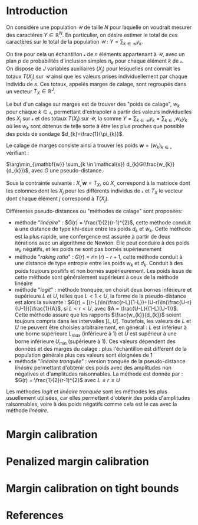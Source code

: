 
# Introduction

On considère une population $\mathcal{U}$ de taille $N$ pour laquelle on voudrait mesurer des caractères $Y \in \mathbb{R}^N$. En particulier, on désire estimer le total de ces caractères sur le total de la population $\mathcal{U}$ : $Y = \sum_{k \in \mathcal{U}} y_{k}$.

On tire pour cela un échantillon $\mathcal{s}$ de $n$ éléments appartenant à $\mathcal{U}$, avec un plan $p$ de probabilités d'inclusion simples $\pi_{k}$ pour chaque élément $k$ de $\mathcal{s}$. On dispose de $J$ variables auxiliaires $(X_{j})$ pour lesquelles ont connait les totaux $T(X_{j})$ sur $\mathcal{U}$ ainsi que les valeurs prises individuellement par chaque individu de $s$. Ces totaux, appelés marges de calage, sont regroupés dans un vecteur $T_{X} \in \mathbb{R}^{J}$. 

Le but d'un calage sur marges est de trouver des "poids de calage", $w_{k}$ pour chaque $k \in \mathcal{s}$, permettant d'extrapoler à partir des valeurs individuelles des $X_{j}$ sur $\mathcal{s}$ et des totaux $T(X_{j})$ sur $\mathcal{U}$, la somme $Y = \sum_{k \in \mathcal{U}} y_{k} = \sum_{k \in \mathcal{s}} w_{k} y_{k}$ où les $w_{k}$ sont obtenus de telle sorte à être les plus proches que possible des poids de sondage $d_{k}=\frac{1}{\pi_{k}}$.

Le calage de marges consiste ainsi à trouver les poids $\mathbf{w}=(w_{k})_{k \in \mathcal{s}}$ vérifiant :

$\arg\min_{\mathbf{w}} \sum_{k \in \mathcal{s}} d_{k}G(\frac{w_{k}}{d_{k}})$, avec $G$ une pseudo-distance.

Sous la contrainte suivante : $X_{\mathcal{s}}^{'}\mathbf{w}=T_{X}$, où $X_{\mathcal{s}}$ correspond à la matrioce dont les colonnes dont les $X_{j}$ pour les différents individus de $\mathcal{s}$ et $T_{X}$ le vecteur dont chaque élément $j$ correspond à $T(X_{j})$.

Différentes pseudo-distances ou "méthodes de calage" sont proposées:
- méthode "*linéaire*" : $G(r) = \frac{1}{2}(r-1)^{2}$, cette méthode conduit à une distance de type khi-deux entre les poids $d_{k}$ et $w_{k}$. Cette méthode est la plus rapide, une confergence est assurée à partir de deux itérations avec un algorithme de Newton. Elle peut conduire à des poids $w_{k}$ négatifs, et les poids ne sont pas bornés supérieurement
- méthode "*raking ratio*" : $G(r) = r\ln(r)-r+1$, cette méthode conduit à une distance de type entropie entre les poids $w_{k}$ et $d_{k}$. Conduit à des poids toujours positifs et non bornés supérieurement. Les poids issus de cette méthode sont généralement supérieurs à ceux de la méthode linéaire
- méthode "*logit*" : méthode tronquée, on choisit deux bornes inférieure et supérieure $L$ et $U$, telles que $L < 1 < U$, la forme de la pseudo-distance est alors la suivante : $G(r) = [(r-L)\ln(\frac{r-L}{1-L})+(U-r)\ln(\frac{U-r}{U-1})]\frac{1}{A}$, si $L < r < U$, avec $A = \frac{U-L}{(1-L)(U-1)}$. Cette méthode assure que les rapports $\frac{w_{k}}{d_{k}}$ soient toujours compris dans les intervalles $]L, U[$. Toutefois, les valeurs de $L$ et $U$ ne peuvent être choisies arbitrairement, en général : $L$ est inférieur à une borne supérieure $L_{max}$ (inférieure à 1) et $U$ est supérieur à une borne inférieure $U_{min}$ (supérieure à 1). Ces valeurs dépendent des données et des marges du calage : plus l'échantillon est différent de la population générale plus ces valeurs sont éloignées de 1
- méthode "*linéaire tronquée*" : version tronquée de la pseudo-distance *linéaire* permettant d'obtenir des poids avec des amplitudes non négatives et d'amplitudes raisonnables. La méthode est donnée par : $G(r) = \frac{1}{2}(r-1)^{2}$ avec $L \leq r \leq U$

Les méthodes *logit* et *linéaire tronquée* sont les méthodes les plus usuellement utilisées, car elles permettent d'obtenir des poids d'amplitudes raisonnables, voire à des poids négatifs comme cela est le cas avec la méthode *linéaire*.

# Margin calibration

# Penalized margin calibration

# Margin calibration on tight bounds

# References
